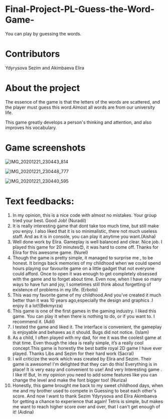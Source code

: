 # Final-Project-PL-Guess-the-Word-Game-
You can play by guessing the words.
# Contributors 
Ydyrysova Sezim and Akimbaeva Elira
# About the project
The essence of the game is that the letters of the words are scattered, and the player must guess this word.Almost all words are from
our university life.

This game greatly develops a person's thinking and attention, and also improves his vocabulary.

# Game screenshots

![IMG_20201221_230443_814](https://user-images.githubusercontent.com/75837324/102802506-f6f63d00-43e0-11eb-9697-bc5035d88e57.jpg)

![IMG_20201221_230448_777](https://user-images.githubusercontent.com/75837324/102802791-6409d280-43e1-11eb-86d8-e4ac5d5c1990.jpg)

![IMG_20201221_230440_595](https://user-images.githubusercontent.com/75837324/102802877-8bf93600-43e1-11eb-95a4-5b7e46bcf33e.jpg)


# Text feedbacks:


1) In my opinion, this is a nice code with almost no mistakes. Your group tried your best.
Good Job! (Nuradil)
2) It is really interesting game that dont take too much time, but still make you enjoy. I also liked that it is so minimalistic, there not much useless staff. And as it is in console, you can play it anytime you want.(Aisha)
3) Well done work by Elira. Gameplay is well balanced and clear. Nice job. I played this game for 20 minutes😍, it was hard to come off. Thanks for Elira for this awesome game. (Nurel)
4) Though the game is pretty simple, it managed to surprise me , to be honest. It brings back memories of my childhood when we could spend hours playing our favourite game on a little gadget that not everyone could afford. Once to open it was enough to get completely obsessed with the game and to forget about time. Even now, when I have so many ways to have fun and joy, I sometimes still think about forgetting of existence of problems in my life. (Erboto)
5) This was my favorite game of my childhood.And you’ve created it much better than it was 10 years ago,especially the design and graphics .I enjoy it a lot!(Bekmyrza)
6) This game is one of the first games in the gaming industry. I liked this game. You can play it when there is nothing to do, or if you want to. I recommend it. (Adil)
7) I tested the game and liked it.  The interface is convenient, the gameplay is enjoyable and behaves as it should.  Bugs did not notice. (Islam)
8) As a child, I often played with my dad, for me it was the coolest game at that time. Even though the idea is really simple, it’s a really cool concept.This game is honestly the best battle royal 2D game  I have ever played. Thanks Libs and Sezim for their hard work (Sacral)
9) I will criticize the work which was created by Elira and Sezim. Their game is awesome! I'm delighted that they can do this! Everything is in place! It is very easy and convenient to use! And very Interesting game . I like it! But, In my opinion you need to add some features like you can change the level and make the font bigger too! (Nuriza)
10) Honestly, this game brought me back to my sweet childhood days, when me and my brother used to compete in Guessing to beat each other's score. And now I want to thank Sezim Ydyrysova and Elira Akimbaeva for getting a chance to experience that again! Tetris is simple, but makes me want to reach higher score over and over, that I can't get enough of it! (Aidina)
